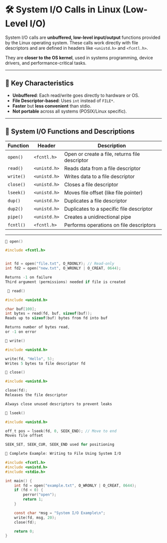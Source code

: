 # 🛠️ System I/O Calls in Linux (Low-Level I/O)

System I/O calls are **unbuffered, low-level input/output** functions provided by the Linux operating system. These calls work directly with file descriptors and are defined in headers like `<unistd.h>` and `<fcntl.h>`.

They are **closer to the OS kernel**, used in systems programming, device drivers, and performance-critical tasks.

---

## 📄 Key Characteristics

- **Unbuffered**: Each read/write goes directly to hardware or OS.
- **File Descriptor-based**: Uses `int` instead of `FILE*`.
- **Faster** but **less convenient** than stdio.
- **Not portable** across all systems (POSIX/Linux specific).

---

## 🔧 System I/O Functions and Descriptions

| Function   | Header        | Description                                      |
|------------|---------------|--------------------------------------------------|
| `open()`   | `<fcntl.h>`   | Open or create a file, returns file descriptor  |
| `read()`   | `<unistd.h>`  | Reads data from a file descriptor               |
| `write()`  | `<unistd.h>`  | Writes data to a file descriptor                |
| `close()`  | `<unistd.h>`  | Closes a file descriptor                        |
| `lseek()`  | `<unistd.h>`  | Moves file offset (like file pointer)           |
| `dup()`    | `<unistd.h>`  | Duplicates a file descriptor                    |
| `dup2()`   | `<unistd.h>`  | Duplicates to a specific file descriptor        |
| `pipe()`   | `<unistd.h>`  | Creates a unidirectional pipe                   |
| `fcntl()`  | `<fcntl.h>`   | Performs operations on file descriptors         |

---



```c
📘 open()

#include <fcntl.h>


int fd = open("file.txt", O_RDONLY); // Read-only
int fd2 = open("new.txt", O_WRONLY | O_CREAT, 0644);

Returns -1 on failure
Third argument (permissions) needed if file is created

 📘 read()

#include <unistd.h>

char buf[100];
int bytes = read(fd, buf, sizeof(buf));
Reads up to sizeof(buf) bytes from fd into buf

Returns number of bytes read,
or -1 on error

📘 write()

#include <unistd.h>

write(fd, "Hello", 5);
Writes 5 bytes to file descriptor fd

📘 close()

#include <unistd.h>

close(fd);
Releases the file descriptor

Always close unused descriptors to prevent leaks

📘 lseek()

#include <unistd.h>

off_t pos = lseek(fd, 0, SEEK_END); // Move to end
Moves file offset

SEEK_SET, SEEK_CUR, SEEK_END used for positioning

🧪 Complete Example: Writing to File Using System I/O

#include <fcntl.h>
#include <unistd.h>
#include <stdio.h>

int main() {
    int fd = open("example.txt", O_WRONLY | O_CREAT, 0644);
    if (fd < 0) {
        perror("open");
        return 1;
    }

    const char *msg = "System I/O Example\n";
    write(fd, msg, 20);
    close(fd);

    return 0;
}
